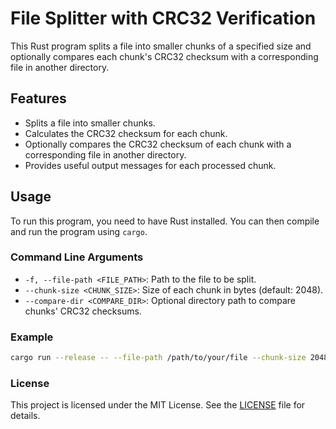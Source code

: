 # File Splitter with CRC32 Verification

This Rust program splits a file into smaller chunks of a specified size and optionally compares each chunk's CRC32 checksum with a corresponding file in another directory.

## Features

- Splits a file into smaller chunks.
- Calculates the CRC32 checksum for each chunk.
- Optionally compares the CRC32 checksum of each chunk with a corresponding file in another directory.
- Provides useful output messages for each processed chunk.

## Usage

To run this program, you need to have Rust installed. You can then compile and run the program using `cargo`.

### Command Line Arguments

- `-f, --file-path <FILE_PATH>`: Path to the file to be split.
- `--chunk-size <CHUNK_SIZE>`: Size of each chunk in bytes (default: 2048).
- `--compare-dir <COMPARE_DIR>`: Optional directory path to compare chunks' CRC32 checksums.

### Example

```sh
cargo run --release -- --file-path /path/to/your/file --chunk-size 2048 --compare-dir /path/to/compare/dir
```

### License
This project is licensed under the MIT License. See the [LICENSE](LICENSE) file for details.
